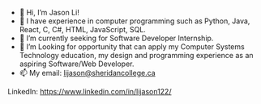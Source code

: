 - 👋 Hi, I’m Jason Li!
- 👀 I have experience in computer programming such as Python, Java, React, C, C#, HTML, JavaScript, SQL.
- 🌱 I’m currently seeking for Software Developer Internship.
- 💞️ I’m Looking for opportunity that can apply my Computer Systems Technology education, my design and programming experience as an aspiring Software/Web Developer.
- 📫 My email: lijason@sheridancollege.ca

LinkedIn: https://www.linkedin.com/in/lijason122/

<!---
lijason122/lijason122 is a ✨ special ✨ repository because its `README.md` (this file) appears on your GitHub profile.
You can click the Preview link to take a look at your changes.
--->
